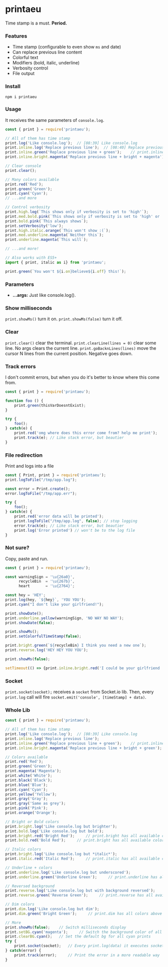 # printaeu

Time stamp is a must. **Period.**

### Features
- Time stamp (configurable to even show `ms` and date)
- Can replace previous line content
- Colorful text
- Modifiers (bold, italic, underline)
- Verbosity control
- File output

### Install
`npm i printaeu`

### Usage
It receives the same parameters of `console.log`.

```javascript
const { print } = require('printaeu');

// All of them has time stamp
print.log('Like console.log');  // [08:39] Like console.log
print.inline.log('Replace previous line');  // [08:40] Replace previous line
print.inline.green('Replace previous line + green');    // print.inline has all available colors
print.inline.bright.magenta('Replace previous line + bright + magenta');

// Clear console
print.clear();

// Many colors available
print.red('Red');
print.green('Green');
print.cyan('Cyan');
// ...and more

// Control verbosity
print.high.log(`This shows only if verbosity is set to 'high'`);
print.med.bold.pink(`This shows only if verbosity is set to 'high' or 'medium'`);
print.bold.pink(`This always shows`);
print.setVerbosity('low');
print.high.italic.orange(`This won't show :(`);
print.med.underline.magenta(`Neither this`);
print.underline.magenta(`This will`);

// ...and more!

```

```typescript
// Also works with ES5+
import { print, italic as i} from 'printaeu';

print.green(`You won't ${i.on}believe${i.off} this!`);

```

### Parameters
+ **...args:** Just like console.log().

### Show milliseconds
`print.showMs()` turn it on.
`print.showMs(false)` turn it off.

### Clear
`print.clear()` clear the terminal.
`print.clearLine(lines = 0)` clear some line. No args clears the current line.
`print.goBacknLines(lines)` move the cursor N lines from the current position. Negative goes down.

### Track errors
I don't commit errors, but when you do it's better to know where this come from.

```javascript
const { print } = require('printaeu');

function foo () {
    print.green(thisVarDoesntExist);
}

try {
    foo();
} catch(e) {
    print.red('omg where does this error come from? help me print');
    print.track(e); // Like stack error, but beautier
}
```

### File redirection
Print and logs into a file

```javascript
const { Print, print } = require('printaeu');
print.logToFile("/tmp/app.log");

const error = Print.create();
error.logToFile("/tmp/app.err");

try {
    foo();
} catch(e) {
    print.red('error data will be printed');
    print.logToFile("/tmp/app.log", false); // stop logging
    error.track(e); // Like stack error, but beautier
    print.log('Error printed') // won't be to the log file
}
```

### Not sure?
Copy, paste and run.

```javascript
const { print } = require('printaeu');

const warningSign = '\u{26a0}',
      recycleBin  = '\u{267b}',
      heart       = '\u{2764}';

const hey = 'HEY';
print.log(hey, `${hey}`, 'YOU YOU');
print.cyan("I don't like your girlfriend!");

print.showDate();
print.underline.yellow(warningSign, 'NO WAY NO WAY');
print.showDate(false);

print.showMs();
print.setColorfulTimeStamp(false);

print.bright.green(`${recycleBin} I think you need a new one`);
print.reverse.log('HEY HEY YOU YOU');

print.showMs(false);

setTimeout(() => {print.inline.bright.red('I could be your girlfriend ' + heart + heart + heart)}, 3000);
```

### Socket
`print.socket(socket);` receives a `socket` from Socket.io lib. Then, every `print.log` call will fire `socket.emit('console', [timeStamp] + data)`.

### Whole Lib

```javascript
const { print } = require('printaeu');

// All of them has time stamp
print.log('Like console.log');  // [08:39] Like console.log
print.inline.log('Replace previous line');
print.inline.green('Replace previous line + green');    // print.inline has all available colors
print.inline.bright.magenta('Replace previous line + bright + green');

// Colors available
print.red('Red');
print.green('Green');
print.magenta('Magenta');
print.white('White');
print.black('Black');
print.blue('Blue');
print.cyan('Cyan');
print.yellow('Yellow');
print.gray('Gray');
print.gray('Same as grey');
print.pink('Pink');
print.orange('Orange');

// Bright or Bold colors
print.bright.log('Like console.log but brighter');
print.bold.log('Like console.log but bold');
print.bright.red('Bright Red');     // print.bright has all available colors
print.bold.red('Bold Red');     // print.bright has all available colors

// Italic colors
print.bright.log('Like console.log but *italic*');
print.italic.red('Italic Red');     // print.italic has all available colors

// Underline + colors
print.underline.log('Like console.log but underscored');
print.underline.green('Underline Green');     // print.underline has all available colors

// Reversed background
print.reverse.log('Like console.log but with background reversed');
print.reverse.green('Reverse Green');     // print.reverse has all available colors

// Dim colors
print.dim.log('Like console.log but dim');
print.dim.green('Bright Green');     // print.dim has all colors above

// More
print.showMs(false);    // Switch milliseconds display
print.setBG.cyan('magenta');     // Switch the background color of all cyan prints (pink, orange and gray bg are not available)
print.clearBG.cyan();   // Set the default bg for all cyan prints
try {
    print.socket(socket);   // Every print.log(data) it executes socket.emit('console', [timeStamp] data);
} catch(error) {
    print.track(error);     // Print the error in a more readable way
}
```